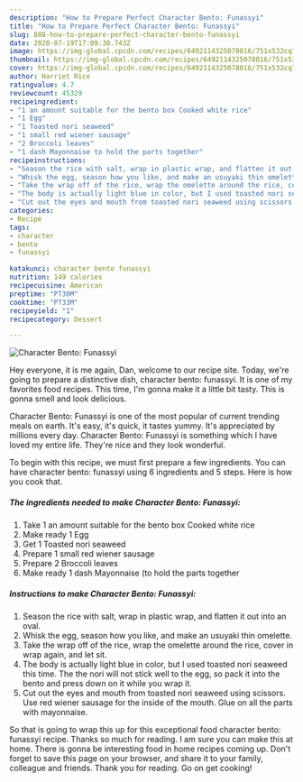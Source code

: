 ```yaml
---
description: "How to Prepare Perfect Character Bento: Funassyi"
title: "How to Prepare Perfect Character Bento: Funassyi"
slug: 888-how-to-prepare-perfect-character-bento-funassyi
date: 2020-07-19T17:09:38.743Z
image: https://img-global.cpcdn.com/recipes/6492114325078016/751x532cq70/character-bento-funassyi-recipe-main-photo.jpg
thumbnail: https://img-global.cpcdn.com/recipes/6492114325078016/751x532cq70/character-bento-funassyi-recipe-main-photo.jpg
cover: https://img-global.cpcdn.com/recipes/6492114325078016/751x532cq70/character-bento-funassyi-recipe-main-photo.jpg
author: Harriet Rice
ratingvalue: 4.7
reviewcount: 45329
recipeingredient:
- "1 an amount suitable for the bento box Cooked white rice"
- "1 Egg"
- "1 Toasted nori seaweed"
- "1 small red wiener sausage"
- "2 Broccoli leaves"
- "1 dash Mayonnaise to hold the parts together"
recipeinstructions:
- "Season the rice with salt, wrap in plastic wrap, and flatten it out into an oval."
- "Whisk the egg, season how you like, and make an usuyaki thin omelette."
- "Take the wrap off of the rice, wrap the omelette around the rice, cover in  wrap again, and let sit."
- "The body is actually light blue in color, but I used toasted nori seaweed this time. The the nori will not stick well to the egg, so pack it into the bento and press down on it while you wrap it."
- "Cut out the eyes and mouth from toasted nori seaweed using scissors. Use red wiener sausage for the inside of the mouth. Glue on all the parts with mayonnaise."
categories:
- Recipe
tags:
- character
- bento
- funassyi

katakunci: character bento funassyi 
nutrition: 149 calories
recipecuisine: American
preptime: "PT30M"
cooktime: "PT33M"
recipeyield: "1"
recipecategory: Dessert

---
```



![Character Bento: Funassyi](https://img-global.cpcdn.com/recipes/6492114325078016/751x532cq70/character-bento-funassyi-recipe-main-photo.jpg)

Hey everyone, it is me again, Dan, welcome to our recipe site. Today, we're going to prepare a distinctive dish, character bento: funassyi. It is one of my favorites food recipes. This time, I'm gonna make it a little bit tasty. This is gonna smell and look delicious.

Character Bento: Funassyi is one of the most popular of current trending meals on earth. It's easy, it's quick, it tastes yummy. It's appreciated by millions every day. Character Bento: Funassyi is something which I have loved my entire life. They're nice and they look wonderful.




To begin with this recipe, we must first prepare a few ingredients. You can have character bento: funassyi using 6 ingredients and 5 steps. Here is how you cook that.

<!--inarticleads1-->

##### The ingredients needed to make Character Bento: Funassyi:

1. Take 1 an amount suitable for the bento box Cooked white rice
1. Make ready 1 Egg
1. Get 1 Toasted nori seaweed
1. Prepare 1 small red wiener sausage
1. Prepare 2 Broccoli leaves
1. Make ready 1 dash Mayonnaise (to hold the parts together




<!--inarticleads2-->

##### Instructions to make Character Bento: Funassyi:

1. Season the rice with salt, wrap in plastic wrap, and flatten it out into an oval.
1. Whisk the egg, season how you like, and make an usuyaki thin omelette.
1. Take the wrap off of the rice, wrap the omelette around the rice, cover in  wrap again, and let sit.
1. The body is actually light blue in color, but I used toasted nori seaweed this time. The the nori will not stick well to the egg, so pack it into the bento and press down on it while you wrap it.
1. Cut out the eyes and mouth from toasted nori seaweed using scissors. Use red wiener sausage for the inside of the mouth. Glue on all the parts with mayonnaise.




So that is going to wrap this up for this exceptional food character bento: funassyi recipe. Thanks so much for reading. I am sure you can make this at home. There is gonna be interesting food in home recipes coming up. Don't forget to save this page on your browser, and share it to your family, colleague and friends. Thank you for reading. Go on get cooking!
